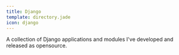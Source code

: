 ```yaml
---
title: Django
template: directory.jade
icon: django
---
```


A collection of Django applications and modules I've developed and released as opensource.